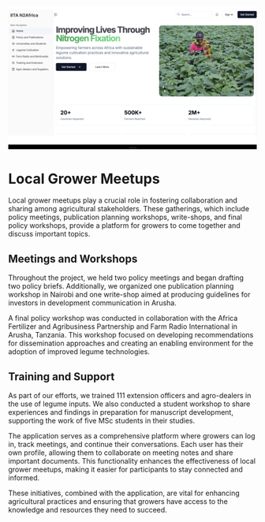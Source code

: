 ![alt text](image-1.png)

# Local Grower Meetups

Local grower meetups play a crucial role in fostering collaboration and sharing among agricultural stakeholders. These gatherings, which include policy meetings, publication planning workshops, write-shops, and final policy workshops, provide a platform for growers to come together and discuss important topics.

## Meetings and Workshops

Throughout the project, we held two policy meetings and began drafting two policy briefs. Additionally, we organized one publication planning workshop in Nairobi and one write-shop aimed at producing guidelines for investors in development communication in Arusha.

A final policy workshop was conducted in collaboration with the Africa Fertilizer and Agribusiness Partnership and Farm Radio International in Arusha, Tanzania. This workshop focused on developing recommendations for dissemination approaches and creating an enabling environment for the adoption of improved legume technologies.

## Training and Support

As part of our efforts, we trained 111 extension officers and agro-dealers in the use of legume inputs. We also conducted a student workshop to share experiences and findings in preparation for manuscript development, supporting the work of five MSc students in their studies.

The application serves as a comprehensive platform where growers can log in, track meetings, and continue their conversations. Each user has their own profile, allowing them to collaborate on meeting notes and share important documents. This functionality enhances the effectiveness of local grower meetups, making it easier for participants to stay connected and informed.

These initiatives, combined with the application, are vital for enhancing agricultural practices and ensuring that growers have access to the knowledge and resources they need to succeed.